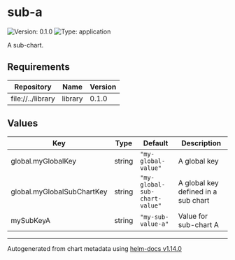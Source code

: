 # sub-a

![Version: 0.1.0](https://img.shields.io/badge/Version-0.1.0-informational?style=flat-square) ![Type: application](https://img.shields.io/badge/Type-application-informational?style=flat-square)

A sub-chart.

## Requirements

| Repository | Name | Version |
|------------|------|---------|
| file://../library | library | 0.1.0 |

## Values

| Key | Type | Default | Description |
|-----|------|---------|-------------|
| global.myGlobalKey | string | `"my-global-value"` | A global key |
| global.myGlobalSubChartKey | string | `"my-global-sub-chart-value"` | A global key defined in a sub chart |
| mySubKeyA | string | `"my-sub-value-a"` | Value for sub-chart A |

----------------------------------------------
Autogenerated from chart metadata using [helm-docs v1.14.0](https://github.com/norwoodj/helm-docs/releases/v1.14.0)
